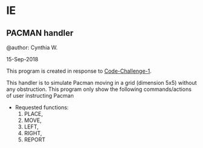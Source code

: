 IE
=====

PACMAN handler
----------------

@author: Cynthia W.

15-Sep-2018

This program is created  in response to [Code-Challenge-1](https://github.com/ie/Code-Challenge-1).
 
This handler is to simulate Pacman moving in a grid (dimension 5x5) without any obstruction. This program only show the following commands/actions of user instructing Pacman
 * Requested functions:
    1. PLACE, 
    2. MOVE, 
    3. LEFT,
    4. RIGHT,
    5. REPORT
